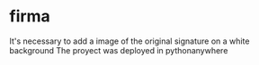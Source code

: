 # firma
It's necessary to add a image of the original signature on a white background
The proyect was deployed in pythonanywhere

